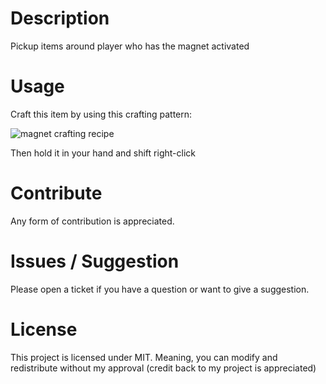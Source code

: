 # Description

Pickup items around player who has the magnet activated

# Usage

Craft this item by using this crafting pattern:

![magnet crafting recipe](https://i.ibb.co/2sXx1Fb/magnet-recipe.png)

Then hold it in your hand and shift right-click

# Contribute

Any form of contribution is appreciated.

# Issues / Suggestion

Please open a ticket if you have a question or want to give a suggestion.

# License

This project is licensed under MIT. Meaning, you can modify and redistribute without my approval
(credit back to my project is appreciated)